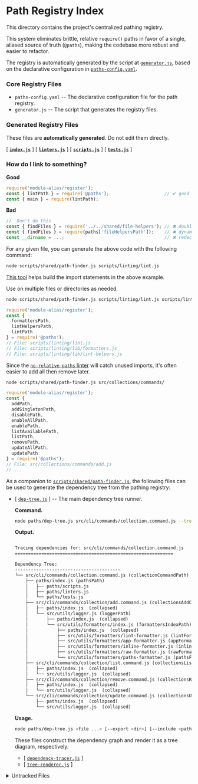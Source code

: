 # Path Registry Index

This directory contains the project's centralized pathing registry. 

This system eliminates brittle, relative `require()` paths in favor of a single, aliased source of truth (`@paths`), making the codebase more robust and easier to refactor.

The registry is automatically generated by the script at [`generator.js`](./generator.js), based on the declarative configuration in [`paths-config.yaml`](./paths-config.yaml).

### Core Registry Files

- `paths-config.yaml` 
  -- The declarative configuration file for the path registry.
- `generator.js`
  -- The script that generates the registry files.

### Generated Registry Files

These files are **automatically generated**. Do not edit them directly.

[ [**`index.js`**](./index.js) ] 
[ [**`linters.js`**](./linters.js) ]
[ [**`scripts.js`**](./scripts.js) ]
[ [**`tests.js`**](./tests.js) ]


### How do I link to something?

**Good**
```js
require('module-alias/register');
const { lintPath } = require('@paths');                     // ✔ good
const { main } = require(lintPath);
```

**Bad**
```js
//  Don't do this
const { findFiles } = require('../../shared/file-helpers'); // ✖ double dots
const { findFiles } = require(paths['fileHelpersPath']);    // ✖ dynamic key
const __dirname = ...;                                      // ✖ redeclaration
``` 

For any given file, you can generate the above code with the following command:
```bash
node scripts/shared/path-finder.js scripts/linting/lint.js
```

[This tool](../scripts/shared/path-finder.js) helps build the import statements in the above example.

Use on multiple files or directories as needed.

```bash
node scripts/shared/path-finder.js scripts/linting/lint.js scripts/linting/lib/
```
```js
require('module-alias/register');
const { 
  formattersPath,
  lintHelpersPath,
  lintPath
} = require('@paths');
// File: scripts/linting/lint.js
// File: scripts/linting/lib/formatters.js
// File: scripts/linting/lib/lint-helpers.js
```
Since the [`no-relative-paths` linter](../scripts/linting/code/no-relative-paths.js) will catch unused imports, it's often easier to add all then remove later.
```bash
node scripts/shared/path-finder.js src/collections/commands/
```
```js
require('module-alias/register');
const { 
  addPath,
  addSingletonPath,
  disablePath,
  enableAllPath,
  enablePath,
  listAvailablePath,
  listPath,
  removePath,
  updateAllPath,
  updatePath
} = require('@paths');
// File: src/collections/commands/add.js
// ... 
```

As a companion to [`scripts/shared/path-finder.js`](../scripts/shared/path-finder.js),
the following files can be used to generate the dependency tree from the pathing registry:

- [ [`dep-tree.js`](dep-tree.js) ]
  -- The main dependency tree runner.

  **Command.**
  ```bash
  node paths/dep-tree.js src/cli/commands/collection.command.js --tree
  ```
  **Output.**
  ```txt

  Tracing dependencies for: src/cli/commands/collection.command.js
  ============================================================

  Dependency Tree:
  ----------------------------------------
  └── src/cli/commands/collection.command.js (collectionCommandPath)
      ├── paths/index.js (pathsPath)
      │   ├── paths/scripts.js 
      │   ├── paths/linters.js 
      │   └── paths/tests.js 
      ├── src/cli/commands/collection/add.command.js (collectionsAddCommandPath)
      │   ├── paths/index.js  (collapsed)
      │   └── src/utils/logger.js (loggerPath)
      │       ├── paths/index.js  (collapsed)
      │       └── src/utils/formatters/index.js (formattersIndexPath)
      │           ├── paths/index.js  (collapsed)
      │           ├── src/utils/formatters/lint-formatter.js (lintFormatterPath)
      │           ├── src/utils/formatters/app-formatter.js (appFormatterPath)
      │           ├── src/utils/formatters/inline-formatter.js (inlineFormatterPath)
      │           ├── src/utils/formatters/raw-formatter.js (rawFormatterPath)
      │           └── src/utils/formatters/paths-formatter.js (pathsFormatterPath)
      ├── src/cli/commands/collection/list.command.js (collectionsListCommandPath)
      │   ├── paths/index.js  (collapsed)
      │   └── src/utils/logger.js  (collapsed)
      ├── src/cli/commands/collection/remove.command.js (collectionsRemoveCommandPath)
      │   ├── paths/index.js  (collapsed)
      │   └── src/utils/logger.js  (collapsed)
      └── src/cli/commands/collection/update.command.js (collectionsUpdateCommandPath)
          ├── paths/index.js  (collapsed)
          └── src/utils/logger.js  (collapsed)
  ```
  **Usage.**
  ```bash
  node paths/dep-tree.js <file ...> [--export <dir>] [--include <path ...> | -P <path ...>] [options]
  ```
  These files construct the dependency graph and render it as a tree diagram, respectively.
    - [ [`dependency-tracer.js`](lib/dependency-tracer.js) ]
    - [ [`tree-renderer.js`](lib/tree-renderer.js) ]

<details> 
<summary>Untracked Files</summary>

<!-- uncategorized-start -->

<!-- uncategorized-end -->

</details>
